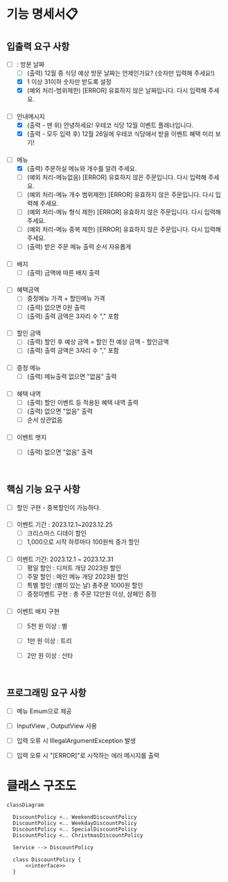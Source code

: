 # 기능 명세서📋


## 입출력 요구 사항 
- [ ] : 방문 날짜
  - [ ]  (출력) 12월 중 식당 예상 방문 날짜는 언제인가요? (숫자만 입력해 주세요!)
  - [x]  1 이상 31이하 숫자만 받도록 설정
  - [x] (예외 처리-범위제한) [ERROR] 유효하지 않은 날짜입니다. 다시 입력해 주세요.
####
- [ ] 안내메시지 
  - [x] (출력 - 맨 위) 안녕하세요! 우테코 식당 12월 이벤트 플래너입니다.
  - [x] (출력 - 모두 입력 후) 12월 26일에 우테코 식당에서 받을 이벤트 혜택 미리 보기!
####
- [ ] 메뉴
  - [x] (출력) 주문하실 메뉴와 개수를 알려 주세요.
  - [ ] (예외 처리-메뉴없음) [ERROR] 유효하지 않은 주문입니다. 다시 입력해 주세요.
  - [ ] (예외 처리-메뉴 개수 범위제한) [ERROR] 유효하지 않은 주문입니다. 다시 입력해 주세요.
  - [ ] (예외 처리-메뉴 형식 제한) [ERROR] 유효하지 않은 주문입니다. 다시 입력해 주세요.
  - [ ] (예외 처리-메뉴 중복 제한) [ERROR] 유효하지 않은 주문입니다. 다시 입력해 주세요.
  - [ ] (출력) 받은 주문 메뉴 출력 순서 자유롭게 
####
- [ ] 배지
  - [ ] (출력) 금액에 따른 배지 출력 
####
- [ ] 혜택금액 
  - [ ] 증정메뉴 가격 + 할인메뉴 가격
  - [ ] (출력) 없으면 0원 출력 
  - [ ] (출력)  출력 금액은 3자리 수 "," 포함
####
- [ ] 할인 금액
  - [ ] (출력) 할인 후 예상 금액 = 할인 전 예상 금액 - 할인금액
  - [ ] (출력) 출력 금액은 3자리 수 "," 포함 
####
- [ ] 증정 메뉴
  - [ ] (출력) 메뉴출력 없으면 "없음" 출력

####
- [ ] 혜택 내역
  - [ ] (출력) 할인 이벤트 등 적용된 혜택 내역 출력
  - [ ] (출력) 없으면 "없음" 출력
  - [ ] 순서 상관없음
####
 - [ ] 이벤트 뱃지
   - [ ] (출력) 없으면 "없음" 출력
 


<br>

## 핵심 기능 요구 사항
- [ ] 할인 구현  - 중복할인이 가능하다. 
####
- [ ] 이벤트 기간 : 2023.12.1~2023.12.25
  - [ ] 크리스마스 디데이 할인 
  - [ ] 1,000으로 시작 하루마다 100원씩 증가 할인
####
  - [ ] 이벤트 기간: 2023.12.1 ~ 2023.12.31
    - [ ] 평일 할인 : 디저트 개당 2023원 할인
    - [ ] 주말 할인 : 메인 메뉴 개당 2023원 할인 
    - [ ] 특별 할인 :(별이 있는 날) 총주문 1000원 할인 
    - [ ] 증정이벤트 구현  : 총 주문 12만원 이상, 샴페인 증정
####
- [ ] 이벤트 배지 구현 
  - [ ] 5천 원 이상 : 별
  - [ ] 1만 원 이상 : 트리
  - [ ] 2만 원 이상 : 산타

 
<br> 

## 프로그래밍 요구 사항
- [ ] 메뉴 Emum으로 제공
- [ ] InputView , OutputView 사용 
- [ ] 입력 오류 시 IllegalArgumentException 발생 
- [ ] 입력 오류 시 "[ERROR]"로 시작하는 에러 메시지를 출력 





# 클래스 구조도


```mermaid
classDiagram

  DiscountPolicy <.. WeekendDiscountPolicy
  DiscountPolicy <.. WeekdayDiscountPolicy
  DiscountPolicy <.. SpecialDiscountPolicy
  DiscountPolicy <.. ChristmasDiscountPolicy
  
  Service --> DiscountPolicy
  
  class DiscountPolicy {
      <<interface>>
  }
  
  

    
```